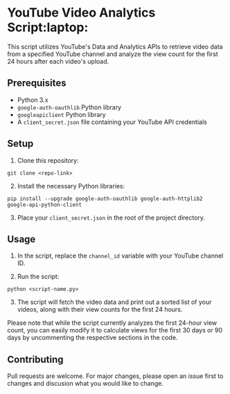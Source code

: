 # YouTube Video Analytics Script:laptop:

This script utilizes YouTube's Data and Analytics APIs to retrieve video data from a specified YouTube channel and analyze the view count for the first 24 hours after each video's upload.

## Prerequisites

- Python 3.x
- `google-auth-oauthlib` Python library
- `googleapiclient` Python library
- A `client_secret.json` file containing your YouTube API credentials

## Setup

1. Clone this repository:
```
git clone <repo-link>
```
2. Install the necessary Python libraries:
```
pip install --upgrade google-auth-oauthlib google-auth-httplib2 google-api-python-client
```
3. Place your `client_secret.json` in the root of the project directory.

## Usage

1. In the script, replace the `channel_id` variable with your YouTube channel ID.

2. Run the script:
```
python <script-name.py>
```
3. The script will fetch the video data and print out a sorted list of your videos, along with their view counts for the first 24 hours.

Please note that while the script currently analyzes the first 24-hour view count, you can easily modify it to calculate views for the first 30 days or 90 days by uncommenting the respective sections in the code.

## Contributing

Pull requests are welcome. For major changes, please open an issue first to changes and discusion what you would like to change.
